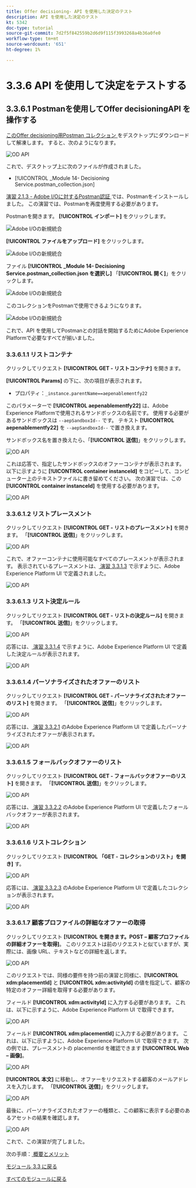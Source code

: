 ```yaml
---
title: Offer decisioning- API を使用した決定のテスト
description: API を使用した決定のテスト
kt: 5342
doc-type: tutorial
source-git-commit: 7d2f5f842559b2d6d9f115f3993268a4b36a0fe0
workflow-type: tm+mt
source-wordcount: '651'
ht-degree: 1%

---
```


# 3.3.6 API を使用して決定をテストする

## 3.3.6.1 Postmanを使用してOffer decisioningAPI を操作する

[ このOffer decisioning用Postman コレクション ](./../../../assets/postman/postman_offer-decisioning.zip) をデスクトップにダウンロードして解凍します。 すると、次のようになります。

![OD API](./images/unzip.png)

これで、デスクトップ上に次のファイルが作成されました。

- [!UICONTROL _Module 14- Decisioning Service.postman_collection.json]

[ 演習 2.1.3 - Adobe I/Oに対するPostman認証 ](./../../../modules/rtcdp-b2c/module2.1/ex3.md) では、Postmanをインストールしました。 この演習では、Postmanを再度使用する必要があります。

Postmanを開きます。 **[!UICONTROL インポート]** をクリックします。

![Adobe I/Oの新規統合 ](./images/postmanui.png)

**[!UICONTROL ファイルをアップロード]** をクリックします。

![Adobe I/Oの新規統合 ](./images/pm1.png)

ファイル **[!UICONTROL _Module 14- Decisioning Service.postman_collection.json を選択し]** 「**[!UICONTROL 開く]**」をクリックします。

![Adobe I/Oの新規統合 ](./images/pm2.png)

このコレクションをPostmanで使用できるようになります。

![Adobe I/Oの新規統合 ](./images/pm3.png)

これで、API を使用してPostmanとの対話を開始するためにAdobe Experience Platformで必要なすべてが揃いました。

### 3.3.6.1.1 リストコンテナ

クリックしてリクエスト **[!UICONTROL GET - リストコンテナ]** を開きます。

**[!UICONTROL Params]** の下に、次の項目が表示されます。

- プロパティ：`_instance.parentName==aepenablementfy22`

このパラメーターで **[!UICONTROL aepenablementfy22]** は、Adobe Experience Platformで使用されるサンドボックスの名前です。 使用する必要があるサンドボックスは `--aepSandboxId--` です。 テキスト **[!UICONTROL aepenablementfy22]** を `--aepSandboxId--` で置き換えます。

サンドボックス名を置き換えたら、「**[!UICONTROL 送信]**」をクリックします。

![OD API](./images/api2.png)

これは応答で、指定したサンドボックスのオファーコンテナが表示されます。 以下に示すように **[!UICONTROL container instanceId]** をコピーして、コンピューター上のテキストファイルに書き留めてください。 次の演習では、この **[!UICONTROL container instanceId]** を使用する必要があります。

![OD API](./images/api3.png)

### 3.3.6.1.2 リストプレースメント

クリックしてリクエスト **[!UICONTROL GET - リストのプレースメント]** を開きます。 「**[!UICONTROL 送信]**」をクリックします。

![OD API](./images/api4.png)

これで、オファーコンテナに使用可能なすべてのプレースメントが表示されます。 表示されているプレースメントは、[ 演習 3.3.1.3](./ex1.md) で示すように、Adobe Experience Platform UI で定義されました。

![OD API](./images/api5.png)

### 3.3.6.1.3 リスト決定ルール

クリックしてリクエスト **[!UICONTROL GET - リストの決定ルール]** を開きます。 「**[!UICONTROL 送信]**」をクリックします。

![OD API](./images/api6.png)

応答には、[ 演習 3.3.1.4](./ex1.md) で示すように、Adobe Experience Platform UI で定義した決定ルールが表示されます。

![OD API](./images/api7.png)

### 3.3.6.1.4 パーソナライズされたオファーのリスト

クリックしてリクエスト **[!UICONTROL GET - パーソナライズされたオファーのリスト]** を開きます。 「**[!UICONTROL 送信]**」をクリックします。

![OD API](./images/api8.png)

応答には、[ 演習 3.3.2.1](./ex2.md) のAdobe Experience Platform UI で定義したパーソナライズされたオファーが表示されます。

![OD API](./images/api9.png)

### 3.3.6.1.5 フォールバックオファーのリスト

クリックしてリクエスト **[!UICONTROL GET - フォールバックオファーのリスト]** を開きます。 「**[!UICONTROL 送信]**」をクリックします。

![OD API](./images/api10.png)

応答には、[ 演習 3.3.2.2](./ex2.md) のAdobe Experience Platform UI で定義したフォールバックオファーが表示されます。

![OD API](./images/api11.png)

### 3.3.6.1.6 リストコレクション

クリックしてリクエスト **[!UICONTROL 「GET - コレクションのリスト」を開き]** す。

![OD API](./images/api12.png)

応答には、[ 演習 3.3.2.3](./ex2.md) のAdobe Experience Platform UI で定義したコレクションが表示されます。

![OD API](./images/api13.png)

### 3.3.6.1.7 顧客プロファイルの詳細なオファーの取得

クリックしてリクエスト **[!UICONTROL を開きます。POST – 顧客プロファイルの詳細オファーを取得]**。 このリクエストは前のリクエストと似ていますが、実際には、画像 URL、テキストなどの詳細を返します。

![OD API](./images/api23.png)

このリクエストでは、同様の要件を持つ前の演習と同様に、**[!UICONTROL xdm:placementId]** と **[!UICONTROL xdm:activityId]** の値を指定して、顧客の特定のオファー詳細を取得する必要があります。

フィールド **[!UICONTROL xdm:activityId]** に入力する必要があります。 これは、以下に示すように、Adobe Experience Platform UI で取得できます。

![OD API](./images/activityid.png)

フィールド **[!UICONTROL xdm:placementId]** に入力する必要があります。 これは、以下に示すように、Adobe Experience Platform UI で取得できます。 次の例では、プレースメントの placementId を確認できます **[!UICONTROL Web – 画像]**。

![OD API](./images/placementid.png)

**[!UICONTROL 本文]** に移動し、オファーをリクエストする顧客のメールアドレスを入力します。 「**[!UICONTROL 送信]**」をクリックします。

![OD API](./images/api24.png)

最後に、パーソナライズされたオファーの種類と、この顧客に表示する必要のあるアセットの結果を確認します。

![OD API](./images/api25.png)

これで、この演習が完了しました。

次の手順：[ 概要とメリット ](./summary.md)

[モジュール 3.3 に戻る](./offer-decisioning.md)

[すべてのモジュールに戻る](./../../../overview.md)
